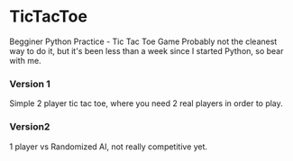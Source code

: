 # TicTacToe
Begginer Python Practice - Tic Tac Toe Game
Probably not the cleanest way to do it, but it's been less than a week since I started Python, so bear with me.
### Version 1
Simple 2 player tic tac toe, where you need 2 real players in order to play.
### Version2 
1 player vs Randomized AI, not really competitive yet.
